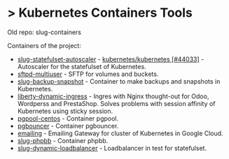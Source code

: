 # > Kubernetes Containers Tools
Old repo: slug-containers

Containers of the project:

* [slug-statefulset-autoscaler](https://github.com/Tedezed/kubernetes-containers-tools/tree/master/statefulset_autoscaler) - [kubernetes/kubernetes [#44033]](https://github.com/kubernetes/kubernetes/issues/44033) - Autoscaler for the statefulset of Kubernetes.
* [sftpd-multiuser](https://github.com/Tedezed/kubernetes-containers-tools/tree/master/sftp-multiuser) - SFTP for volumes and buckets.
* [slug-backup-snapshot](https://github.com/Tedezed/kubernetes-containers-tools/tree/master/backup-db-cron) - Container to make backups and snapshots in Kubernetes.
* [liberty-dynamic-ingress](https://github.com/Tedezed/kubernetes-containers-tools/tree/master/liberty) - Ingres with Nginx thought-out for Odoo, Wordperss and PrestaShop. Solves problems with session affinity of Kubernetes using sticky session.
* [pgpool-centos](https://github.com/Tedezed/kubernetes-containers-tools/tree/master/pgpool) - Container pgpool.
* [pgbouncer](https://github.com/Tedezed/kubernetes-containers-tools/tree/master/pgbouncer) - Container pgbouncer.
* [emailing](https://github.com/Tedezed/kubernetes-containers-tools/tree/master/emailing) - Emailing Gateway for cluster of Kubernetes in Google Cloud.
* [slug-phpbb](https://github.com/Tedezed/kubernetes-containers-tools/tree/master/phpbb) - Container phpbb.
* [slug-dynamic-loadbalancer](https://github.com/Tedezed/kubernetes-containers-tools/tree/master/dynamic_loadbalancer) - Loadbalancer in test for statefulset.

